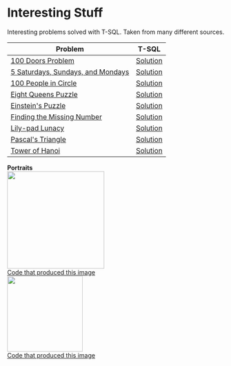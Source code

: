 # Interesting Stuff

Interesting problems solved with T-SQL. Taken from many different sources.

| Problem  | T-SQL |
| ------------- | ------------- |
| [100 Doors Problem](https://www.techinterview.org/post/526370758/100-doors-in-a-row/) | [Solution](https://github.com/timothymahajan/Interesting-Stuff/blob/master/100%20Doors%20Problem/100%20Doors.sql)
| [5 Saturdays, Sundays, and Mondays](http://www.hoax-slayer.net/october-2016-5-mondays-5-saturdays-5-sundays/) | [Solution](https://github.com/timothymahajan/Interesting-Stuff/blob/master/Calendar/5SSM.sql)
| [100 People in Circle](https://www.linkedin.com/pulse/last-man-standing-100-people-sword-puzzle-nishanth-nicholas/) | [Solution](https://github.com/timothymahajan/Interesting-Stuff/blob/master/Circle_Problem/Circle.sql)
| [Eight Queens Puzzle](https://en.wikipedia.org/wiki/Eight_queens_puzzle) | [Solution](https://github.com/timothymahajan/Interesting-Stuff/blob/master/Eight%20Queens%20Puzzle/Eight_Queens_Puzzle.sql)
| [Einstein's Puzzle](https://web.stanford.edu/~laurik/fsmbook/examples/Einstein'sPuzzle.html) | [Solution](https://github.com/timothymahajan/Interesting-Stuff/blob/master/Einstein%20Puzzle/Einstein_Logic_Puzzle.sql)
| [Finding the Missing Number](http://www.geeksforgeeks.org/find-the-missing-number/) | [Solution](https://github.com/timothymahajan/Interesting-Stuff/blob/master/Finding%20the%20Missing%20Number/Missing_Number.sql)
| [Lily-pad Lunacy](http://www.cs.ox.ac.uk/admissions/undergraduate/how_to_apply/sample_interview_problems.html) | [Solution](https://github.com/timothymahajan/Interesting-Stuff/tree/master/Lily-pad%20Lunacy)
| [Pascal's Triangle](https://en.wikipedia.org/wiki/Pascal%27s_triangle) | [Solution](https://github.com/timothymahajan/Interesting-Stuff/blob/master/Pascals%20Triangle/Pascal_Triangle.sql)
| [Tower of Hanoi](https://en.wikipedia.org/wiki/Tower_of_Hanoi) | [Solution](https://github.com/timothymahajan/Interesting-Stuff/blob/master/Tower%20of%20Hanoi/Hanoi.sql)


<b>Portraits</b>
<br>
<img height = "225" src ="https://i.imgur.com/cHoI8QH.png"/>
<br>
[Code that produced this image](https://github.com/timothymahajan/Interesting-Stuff/blob/master/Images/TimothyMahajan/Portrait_Version_1.sql)
<br>
<img height = "175" src ="https://i.imgur.com/aDrdNZE.jpg"/>
<br>
[Code that produced this image](https://github.com/timothymahajan/Interesting-Stuff/blob/master/Images/TimothyMahajan/Portrait_Version_2.sql)
